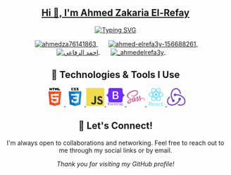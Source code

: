 <p align="center">
  <a href="https://github.com/AhmedEl-Refa3y">
    <h2 align="center">Hi 👋, I'm Ahmed Zakaria El-Refay</h2>
  </a>
</p>

<p align="center">
  <a href="https://git.io/typing-svg">
    <img src="https://readme-typing-svg.demolab.com?font=Fira+Code&pause=1000&color=bd93f9&center=true&width=435&lines=1%2B+Year+of+coding+experience;Always+learning+new+technologies;Frontend+Developer+specializing+in+React+JS" alt="Typing SVG" />
  </a>
</p>

<!-- Social Icons Section -->
<p align="center">
  &#8287;&#8287;&#8287;&#8287;&#8287;
  <a href="https://twitter.com/ahmedza76141863" target="blank">
    <img align="center" src="https://raw.githubusercontent.com/rahuldkjain/github-profile-readme-generator/master/src/images/icons/Social/twitter.svg" alt="ahmedza76141863" height="30" width="40" />
  </a>
  &#8287;&#8287;&#8287;&#8287;&#8287;
  <a href="https://linkedin.com/in/ahmed-elrefa3y-156688261" target="blank">
    <img align="center" src="https://raw.githubusercontent.com/rahuldkjain/github-profile-readme-generator/master/src/images/icons/Social/linked-in-alt.svg" alt="ahmed-elrefa3y-156688261" height="30" width="40" />
  </a>
  &#8287;&#8287;&#8287;&#8287;&#8287;
  <a href="https://fb.com/احمد الرفاعي" target="blank">
    <img align="center" src="https://raw.githubusercontent.com/rahuldkjain/github-profile-readme-generator/master/src/images/icons/Social/facebook.svg" alt="احمد الرفاعي" height="30" width="40" />
  </a>
  &#8287;&#8287;&#8287;&#8287;&#8287;
  <a href="https://instagram.com/_ahmedelrefa3y" target="blank">
    <img align="center" src="https://raw.githubusercontent.com/rahuldkjain/github-profile-readme-generator/master/src/images/icons/Social/instagram.svg" alt="_ahmedelrefa3y" height="30" width="40" />
  </a>
  &#8287;&#8287;&#8287;&#8287;&#8287;
</p>

<h2 align="center">🚀 Technologies & Tools I Use</h2>
<p align="center">
  <a href="https://www.w3.org/html/" target="_blank">
    <img src="https://raw.githubusercontent.com/devicons/devicon/master/icons/html5/html5-original-wordmark.svg" alt="html5" width="42" height="42" />
  </a>
  <a href="https://www.w3.org/Style/CSS/" target="_blank">
    <img src="https://raw.githubusercontent.com/devicons/devicon/master/icons/css3/css3-original-wordmark.svg" alt="css3" width="42" height="42" />
  </a>
  <a href="https://www.javascript.com/" target="_blank">
    <img src="https://raw.githubusercontent.com/devicons/devicon/master/icons/javascript/javascript-original.svg" alt="javascript" width="42" height="42" />
  </a>
  <a href="https://getbootstrap.com/" target="_blank">
    <img src="https://raw.githubusercontent.com/devicons/devicon/master/icons/bootstrap/bootstrap-plain-wordmark.svg" alt="bootstrap" width="42" height="42" />
  </a>
  <a href="https://sass-lang.com/" target="_blank">
    <img src="https://raw.githubusercontent.com/devicons/devicon/master/icons/sass/sass-original.svg" alt="sass" width="42" height="42" />
  </a>
  <a href="https://reactjs.org/" target="_blank">
    <img src="https://raw.githubusercontent.com/devicons/devicon/master/icons/react/react-original-wordmark.svg" alt="react" width="42" height="42" />
  </a>
  <a href="https://redux.js.org/" target="_blank">
    <img src="https://raw.githubusercontent.com/devicons/devicon/master/icons/redux/redux-original.svg" alt="redux" width="42" height="42" />
  </a>
</p>

<h2 align="center">📍 Let's Connect!</h2>
<p align="center">
  I'm always open to collaborations and networking. Feel free to reach out to me through my social links or by email.
</p>

<!-- Footer Section -->
<p align="center">
  <em>Thank you for visiting my GitHub profile!</em>
</p>
